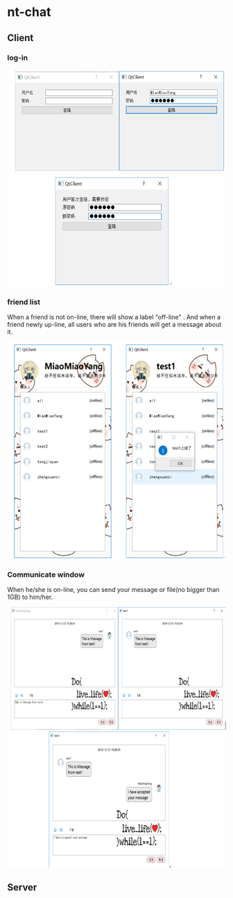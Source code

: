 
# nt-chat

## Client

### log-in

<div align=center><img width="500" height="500" src="https://github.com/JoeyTong03/nt-chat/blob/master/img/log-in.png"/></div>

### friend list

When a friend is not on-line, there will show a label "off-line" . And when a friend newly up-line, all users who are his friends will get a message about it.

<div align=center><img width="500" height="500" src="https://github.com/JoeyTong03/nt-chat/blob/master/img/list.png"/></div>

### Communicate window

When he/she is on-line, you can send your message or file(no bigger than 1GB) to him/her.

<div align=center><img width="600" height="600" src="https://github.com/JoeyTong03/nt-chat/blob/master/img/communicate-window.png"/></div>

## Server

